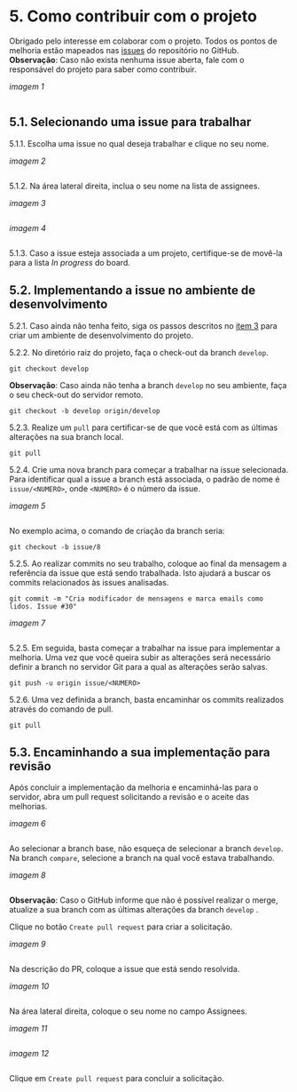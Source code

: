 # 5. Como contribuir com o projeto

Obrigado pelo interesse em colaborar com o projeto. Todos os pontos de melhoria estão mapeados nas [issues](../issues) do repositório no GitHub. 
**Observação**: Caso não exista nenhuma issue aberta, fale com o responsável do projeto para saber como contribuir.

*imagem 1*
<p align="center">
<img alt="" src="">
</p>

## 5.1. Selecionando uma issue para trabalhar
 
5.1.1. Escolha uma issue no qual deseja trabalhar e clique no seu nome.

*imagem 2*
<p align="center">
<img alt="" src="">
</p>

5.1.2. Na área lateral direita, inclua o seu nome na lista de assignees.

*imagem 3*
<p align="center">
<img alt="" src="">
</p>

*imagem 4*
<p align="center">
<img alt="" src="">
</p>

5.1.3. Caso a issue esteja associada a um projeto, certifique-se de movê-la para a lista *In progress* do board.

## 5.2. Implementando a issue no ambiente de desenvolvimento

5.2.1. Caso ainda não tenha feito, siga os passos descritos no [item 3][3] para criar um ambiente de desenvolvimento do projeto.

5.2.2. No diretório raiz do projeto, faça o check-out da branch `develop`.

`git checkout develop`

**Observação**: Caso ainda não tenha a branch `develop` no seu ambiente, faça o seu check-out do servidor remoto.

`git checkout -b develop origin/develop`

5.2.3. Realize um `pull` para certificar-se de que você está com as últimas alterações na sua branch local.

`git pull`

5.2.4. Crie uma nova branch para começar a trabalhar na issue selecionada. Para identificar qual a issue a branch está associada, o padrão de nome é `issue/<NUMERO>`, onde `<NUMERO>` é o número da issue.

*imagem 5*
<p align="center">
<img alt="" src="">
</p>

No exemplo acima, o comando de criação da branch seria:

`git checkout -b issue/8`

5.2.5. Ao realizar commits no seu trabalho, coloque ao final da mensagem a referência da issue que está sendo trabalhada. Isto ajudará a buscar os commits relacionados às issues analisadas.

`git commit -m "Cria modificador de mensagens e marca emails como lidos. Issue #30"`

*imagem 7*
<p align="center">
<img alt="" src="">
</p>

5.2.5. Em seguida, basta começar a trabalhar na issue para implementar a melhoria. Uma vez que você queira subir as alterações será necessário definir a branch no servidor Git para a qual as alterações serão salvas.

`git push -u origin issue/<NUMERO>`

5.2.6. Uma vez definida a branch, basta encaminhar os commits realizados através do comando de pull.

`git pull`

## 5.3. Encaminhando a sua implementação para revisão

Após concluir a implementação da melhoria e encaminhá-las para o servidor, abra um pull request solicitando a revisão e o aceite das melhorias.

*imagem 6*
<p align="center">
<img alt="" src="">
</p>

Ao selecionar a branch base, não esqueça de selecionar a branch `develop`. Na branch `compare`, selecione a branch na qual você estava trabalhando.

*imagem 8*
<p align="center">
<img alt="" src="">
</p>

**Observação**: Caso o GitHub informe que não é possível realizar o merge, atualize a sua branch com as últimas alterações da branch `develop` .

Clique no botão `Create pull request` para criar a solicitação.

*imagem 9*
<p align="center">
<img alt="" src="">
</p>

Na descrição do PR, coloque a issue que está sendo resolvida.

*imagem 10*
<p align="center">
<img alt="" src="">
</p>

Na área lateral direita, coloque o seu nome no campo Assignees.

*imagem 11*
<p align="center">
<img alt="" src="">
</p>

*imagem 12*
<p align="center">
<img alt="" src="">
</p>

Clique em `Create pull request` para concluir a solicitação.

[1]: ../REAME.md#1-apresentação
[2]: ./tecnologias-e-instalacao.md#2-tecnologias-utilizadas
[2.1]: ./tecnologias-e-instalacao.md#21-tecnologias-necessárias-no-ambiente-de-execução
[2.2]: ./tecnologias-e-instalacao.md#22-tecnologias-utilizadas-como-solução-no-programa
[3]: ./tecnologias-e-instalacao.md#3-como-instalar-o-ambiente-de-desenvolvimento
[3.1]: ./tecnologias-e-instalacao.md#31-instalar-os-softwares-necessários
[3.2]: ./tecnologias-e-instalacao.md#32-clonar-o-repositório-git
[3.3]: ./tecnologias-e-instalacao.md#33-criar-ou-solicitar-as-credenciais-do-programa-no-google-cloud-platform
[3.4]: ./tecnologias-e-instalacao.md#34-criar-ou-solicitar-as-credenciais-de-conta-de-serviços-no-google-cloud-platform
[3.5]: ./tecnologias-e-instalacao.md#35-importar-o-projeto-no-intellij-ide
[3.6]: ./tecnologias-e-instalacao.md#36-criar-a-configuração-de-execução-do-programa
[3.7]: ./tecnologias-e-instalacao.md#37-definir-variáveis-de-ambiente
[4]: ./como-executar-o-programa.md#4-como-executar-o-programa
[4.1]: ./como-executar-o-programa.md41-executando-o-programa-via-intellij
[4.2]: ./como-executar-o-programa.md#42-executando-o-programa-via-linha-de-comando
[4.3]: ./como-executar-o-programa.md#43-executando-o-programa-através-do-google-app-engine